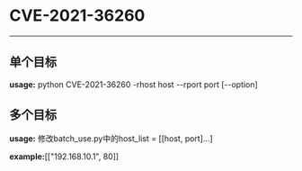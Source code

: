 # CVE-2021-36260
---
## 单个目标
__usage:__ python CVE-2021-36260 -rhost host --rport port [--option]

## 多个目标
__usage:__ 修改batch_use.py中的host_list = [[host, port]...]  

__example:__[["192.168.10.1", 80]]
